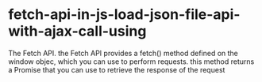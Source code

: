 # fetch-api-in-js-load-json-file-api-with-ajax-call-using
The Fetch API.  the Fetch API provides a fetch() method defined on the window objec,  which you can use to perform requests.  this method returns a Promise that you can use to retrieve  the response of the request
